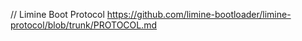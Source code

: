 // Limine Boot Protocol
https://github.com/limine-bootloader/limine-protocol/blob/trunk/PROTOCOL.md
